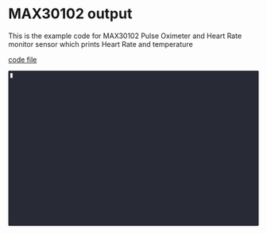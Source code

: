 # MAX30102 output

This is the example code for MAX30102 Pulse Oximeter and Heart Rate monitor sensor which prints Heart Rate and temperature

[code file](./src/bin/main.rs)

![output](./output.gif)
